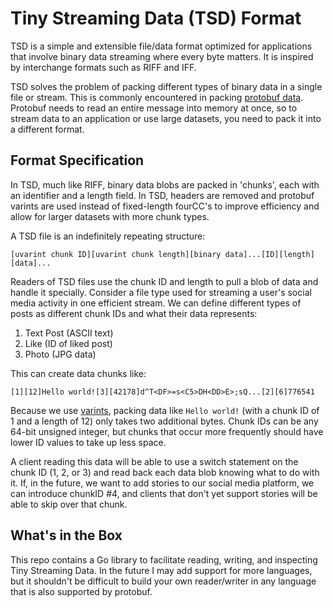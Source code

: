 # Tiny Streaming Data (TSD) Format

TSD is a simple and extensible file/data format optimized for applications that involve binary data streaming where every byte matters. It is inspired by interchange formats such as RIFF and IFF.

TSD solves the problem of packing different types of binary data in a single file or stream. This is commonly encountered in packing [protobuf data](https://developers.google.com/protocol-buffers/docs/techniques#streaming). Protobuf needs to read an entire message into memory at once, so to stream data to an application or use large datasets, you need to pack it into a different format.

## Format Specification

In TSD, much like RIFF, binary data blobs are packed in 'chunks', each with an identifier and a length field. In TSD, headers are removed and protobuf varints are used instead of fixed-length fourCC's to improve efficiency and allow for larger datasets with more chunk types.

A TSD file is an indefinitely repeating structure:

`[uvarint chunk ID][uvarint chunk length][binary data]...[ID][length][data]...`

Readers of TSD files use the chunk ID and length to pull a blob of data and handle it specially. Consider a file type used for streaming a user's social media activity in one efficient stream. We can define different types of posts as different chunk IDs and what their data represents:

1. Text Post (ASCII text)
2. Like (ID of liked post)
3. Photo (JPG data)

This can create data chunks like: 

`[1][12]Hello world![3][42178]d^T<DF>=s<C5>DН<DD>E>;sԚ...[2][6]776541`

Because we use [varints](https://developers.google.com/protocol-buffers/docs/encoding#varints), packing data like `Hello world!` (with a chunk ID of 1 and a length of 12) only takes two additional bytes. Chunk IDs can be any 64-bit unsigned integer, but chunks that occur more frequently should have lower ID values to take up less space.

A client reading this data will be able to use a switch statement on the chunk ID (1, 2, or 3) and read back each data blob knowing what to do with it. If, in the future, we want to add stories to our social media platform, we can introduce chunkID #4, and clients that don't yet support stories will be able to skip over that chunk.

## What's in the Box

This repo contains a Go library to facilitate reading, writing, and inspecting Tiny Streaming Data. In the future I may add support for more languages, but it shouldn't be difficult to build your own reader/writer in any language that is also supported by protobuf.